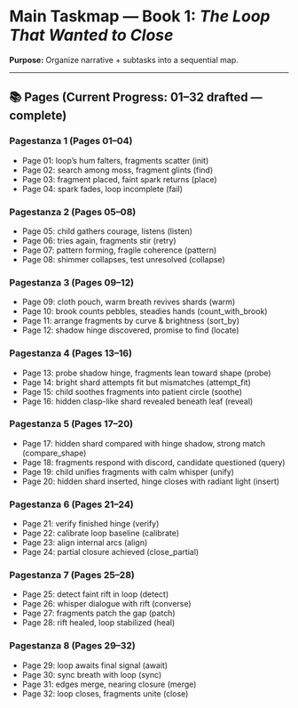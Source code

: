 # Main Taskmap — Book 1: *The Loop That Wanted to Close*

**Purpose:** Organize narrative + subtasks into a sequential map.

---

## 📚 Pages (Current Progress: 01–32 drafted — complete)

### Pagestanza 1 (Pages 01–04)
- Page 01: loop’s hum falters, fragments scatter (init)
- Page 02: search among moss, fragment glints (find)
- Page 03: fragment placed, faint spark returns (place)
- Page 04: spark fades, loop incomplete (fail)

### Pagestanza 2 (Pages 05–08)
- Page 05: child gathers courage, listens (listen)
- Page 06: tries again, fragments stir (retry)
- Page 07: pattern forming, fragile coherence (pattern)
- Page 08: shimmer collapses, test unresolved (collapse)

### Pagestanza 3 (Pages 09–12)
- Page 09: cloth pouch, warm breath revives shards (warm)
- Page 10: brook counts pebbles, steadies hands (count_with_brook)
- Page 11: arrange fragments by curve & brightness (sort_by)
- Page 12: shadow hinge discovered, promise to find (locate)

### Pagestanza 4 (Pages 13–16)
- Page 13: probe shadow hinge, fragments lean toward shape (probe)
- Page 14: bright shard attempts fit but mismatches (attempt_fit)
- Page 15: child soothes fragments into patient circle (soothe)
- Page 16: hidden clasp-like shard revealed beneath leaf (reveal)

### Pagestanza 5 (Pages 17–20)
- Page 17: hidden shard compared with hinge shadow, strong match (compare_shape)
- Page 18: fragments respond with discord, candidate questioned (query)
- Page 19: child unifies fragments with calm whisper (unify)
- Page 20: hidden shard inserted, hinge closes with radiant light (insert)

### Pagestanza 6 (Pages 21–24)
- Page 21: verify finished hinge (verify)
- Page 22: calibrate loop baseline (calibrate)
- Page 23: align internal arcs (align)
- Page 24: partial closure achieved (close_partial)

### Pagestanza 7 (Pages 25–28)
- Page 25: detect faint rift in loop (detect)
- Page 26: whisper dialogue with rift (converse)
- Page 27: fragments patch the gap (patch)
- Page 28: rift healed, loop stabilized (heal)

### Pagestanza 8 (Pages 29–32)
- Page 29: loop awaits final signal (await)
- Page 30: sync breath with loop (sync)
- Page 31: edges merge, nearing closure (merge)
- Page 32: loop closes, fragments unite (close)
